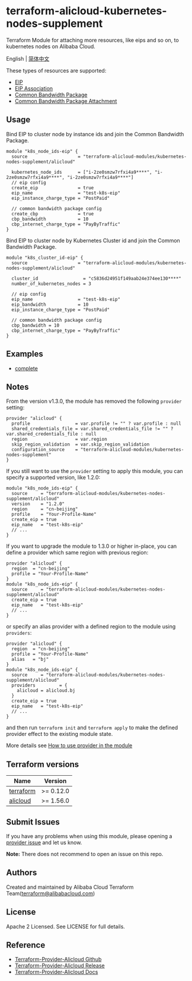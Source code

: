 # terraform-alicloud-kubernetes-nodes-supplement
Terraform Module for attaching more resources, like eips and so on, to kubernetes nodes on Alibaba Cloud.

English | [简体中文](https://github.com/terraform-alicloud-modules/terraform-alicloud-kubernetes-nodes-supplement/blob/master/README-CN.md)

These types of resources are supported:

* [EIP](https://www.terraform.io/docs/providers/alicloud/r/eip.html)
* [EIP Association](https://www.terraform.io/docs/providers/alicloud/r/eip_association.html)
* [Common Bandwidth Package](https://www.terraform.io/docs/providers/alicloud/r/common_bandwidth_package.html)
* [Common Bandwidth Package Attachment](https://www.terraform.io/docs/providers/alicloud/r/common_bandwidth_package_attachment.html)

## Usage

Bind EIP to cluster node by instance ids and join the Common Bandwidth Package.
```hcl
module "k8s_node_ids-eip" {
  source                   = "terraform-alicloud-modules/kubernetes-nodes-supplement/alicloud"

  kubernetes_node_ids      = ["i-2ze0smzw7rfxi4a9****", "i-2ze0smzw7rfxi4a9****", "i-2ze0smzw7rfxi4a9****"]
  // eip config
  create_eip               = true
  eip_name                 = "test-k8s-eip"
  eip_instance_charge_type = "PostPaid"

  // common bandwidth package config
  create_cbp               = true
  cbp_bandwidth            = 10
  cbp_internet_charge_type = "PayByTraffic"
}
```

Bind EIP to cluster node by Kubernetes Cluster id and join the Common Bandwidth Package.
```hcl
module "k8s_cluster_id-eip" {
  source                   = "terraform-alicloud-modules/kubernetes-nodes-supplement/alicloud"

  cluster_id                 = "c5836d24951f149aab24e374ee130****"
  number_of_kubernetes_nodes = 3

  // eip config
  eip_name                 = "test-k8s-eip"
  eip_bandwidth            = 10
  eip_instance_charge_type = "PostPaid"

  // common bandwidth package config
  cbp_bandwidth = 10
  cbp_internet_charge_type = "PayByTraffic"
}
```

## Examples

* [complete](https://github.com/terraform-alicloud-modules/terraform-alicloud-kubernetes-nodes-supplement/tree/master/examples/complete)

## Notes
From the version v1.3.0, the module has removed the following `provider` setting:

```hcl
provider "alicloud" {
  profile                 = var.profile != "" ? var.profile : null
  shared_credentials_file = var.shared_credentials_file != "" ? var.shared_credentials_file : null
  region                  = var.region
  skip_region_validation  = var.skip_region_validation
  configuration_source    = "terraform-alicloud-modules/kubernetes-nodes-supplement"
}
```

If you still want to use the `provider` setting to apply this module, you can specify a supported version, like 1.2.0:

```hcl
module "k8s_node_ids-eip" {
  source     = "terraform-alicloud-modules/kubernetes-nodes-supplement/alicloud"
  version    = "1.2.0"
  region     = "cn-beijing"
  profile    = "Your-Profile-Name"
  create_eip = true
  eip_name   = "test-k8s-eip"
  // ...
}
```

If you want to upgrade the module to 1.3.0 or higher in-place, you can define a provider which same region with
previous region:

```hcl
provider "alicloud" {
  region  = "cn-beijing"
  profile = "Your-Profile-Name"
}
module "k8s_node_ids-eip" {
  source     = "terraform-alicloud-modules/kubernetes-nodes-supplement/alicloud"
  create_eip = true
  eip_name   = "test-k8s-eip"
  // ...
}
```
or specify an alias provider with a defined region to the module using `providers`:

```hcl
provider "alicloud" {
  region  = "cn-beijing"
  profile = "Your-Profile-Name"
  alias   = "bj"
}
module "k8s_node_ids-eip" {
  source     = "terraform-alicloud-modules/kubernetes-nodes-supplement/alicloud"
  providers         = {
    alicloud = alicloud.bj
  }
  create_eip = true
  eip_name   = "test-k8s-eip"
  // ...
}
```

and then run `terraform init` and `terraform apply` to make the defined provider effect to the existing module state.

More details see [How to use provider in the module](https://www.terraform.io/docs/language/modules/develop/providers.html#passing-providers-explicitly)

## Terraform versions

| Name | Version |
|------|---------|
| <a name="requirement_terraform"></a> [terraform](#requirement\_terraform) | >= 0.12.0 |
| <a name="requirement_alicloud"></a> [alicloud](#requirement\_alicloud) | >= 1.56.0 |

Submit Issues
-------------
If you have any problems when using this module, please opening a [provider issue](https://github.com/terraform-providers/terraform-provider-alicloud/issues/new) and let us know.

**Note:** There does not recommend to open an issue on this repo.

Authors
-------
Created and maintained by Alibaba Cloud Terraform Team(terraform@alibabacloud.com)

License
----
Apache 2 Licensed. See LICENSE for full details.

Reference
---------
* [Terraform-Provider-Alicloud Github](https://github.com/terraform-providers/terraform-provider-alicloud)
* [Terraform-Provider-Alicloud Release](https://releases.hashicorp.com/terraform-provider-alicloud/)
* [Terraform-Provider-Alicloud Docs](https://www.terraform.io/docs/providers/alicloud/index.html)
